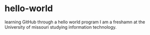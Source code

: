 # hello-world
learning GitHub through a hello world program
I am a freshamn at the University of missouri studying information technology. 
